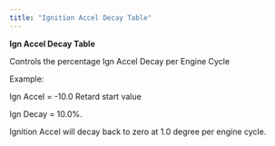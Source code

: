 ```yaml
---
title: "Ignition Accel Decay Table"
---
```


**Ign Accel Decay Table**


Controls the percentage Ign Accel Decay per Engine Cycle


Example:&nbsp;

Ign Accel = -10.0 Retard start value

Ign Decay = 10.0%.


Ignition Accel will decay back to zero at 1.0 degree per engine cycle.
